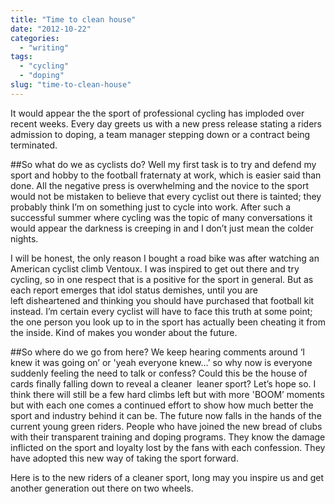 ```yaml
---
title: "Time to clean house"
date: "2012-10-22"
categories:
  - "writing"
tags:
  - "cycling"
  - "doping"
slug: "time-to-clean-house"
---
```


It would appear the the sport of professional cycling has imploded over recent weeks. Every day greets us with a new press release stating a riders admission to doping, a team manager stepping down or a contract being terminated.

##So what do we as cyclists do?
Well my first task is to try and defend my sport and hobby to the football fraternaty at work, which is easier said than done. All the negative press is overwhelming and the novice to the sport would not be mistaken to believe that every cyclist out there is tainted; they probably think I’m on something just to cycle into work. After such a successful summer where cycling was the topic of many conversations it would appear the darkness is creeping in and I don’t just mean the colder nights.

I will be honest, the only reason I bought a road bike was after watching an American cyclist climb Ventoux. I was inspired to get out there and try cycling, so in one respect that is a positive for the sport in general. But as each report emerges that idol status demishes, until you are left disheartened and thinking you should have purchased that football kit instead. I’m certain every cyclist will have to face this truth at some point; the one person you look up to in the sport has actually been cheating it from the inside. Kind of makes you wonder about the future.

##So where do we go from here?
We keep hearing comments around ‘I knew it was going on’ or 'yeah everyone knew…’ so why now is everyone suddenly feeling the need to talk or confess? Could this be the house of cards finally falling down to reveal a cleaner  leaner sport? Let’s hope so. I think there will still be a few hard climbs left but with more 'BOOM’ moments but with each one comes a continued effort to show how much better the sport and industry behind it can be. The future now falls in the hands of the current young green riders. People who have joined the new bread of clubs with their transparent training and doping programs. They know the damage inflicted on the sport and loyalty lost by the fans with each confession. They have adopted this new way of taking the sport forward.

Here is to the new riders of a cleaner sport, long may you inspire us and get another generation out there on two wheels.
